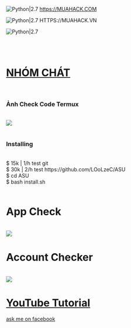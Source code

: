![Python|2.7](https://img.shields.io/badge/MUAHACK.COM-2.7-blue.svg)
https://MUAHACK.COM

![Python|2.7](https://img.shields.io/badge/MUAHACK.VN-2.7-red.svg)
HTTPS://MUAHACK.VN
<div <img src

![Python|2.7](https://img.shields.io/badge/Python-2.7-blue.svg)
<div <img src ="https://github.com/LOoLzeC/ASU/blob/master/raw/snake.png"/><br></div>
<br><h1><a href="https://chat.whatsapp.com/JHWswU9YKJ05E2NuG0M6Bm">NHÓM CHÁT </a></h1><br><h3>Ảnh Check Code Termux</h3><br>
<img src="https://github.com/LEGENDBANA/SHARP_ROOT/assets/51768247452_9b71b7d0c6_o.jpg"/>
<br><br>
<h3>Installing</h3><br>
$ 15k | 1/h test git<br>
$ 30k | 2/h test https://github.com/LOoLzeC/ASU<br>
$ cd ASU<br>
$ bash install.sh<br><br>
<h1>App Check</h1><br>
<img src="https://raw.githubusercontent.com/LOoLzeC/ASU/master/raw/_20190531_050033.JPG"/>
<br><h1>Account Checker</h1><br>
<img src="https://raw.githubusercontent.com/LOoLzeC/ASU/master/raw/2019_05_18_17_27_51.png"/>
<h1><a href ="https://youtu.be/G6U2P3T746A">YouTube Tutorial</a></h1>
<a href ="https://mbasic.facebook.com/achmad.luthfi.hadi.3">ask me on facebook</a>
 
